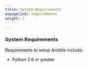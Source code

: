 ```yaml
---
title: System Requirements
onpagelink: requirements
weight: 1

---
```


### **System Requirements**

Requirements to setup Ansible include:

- Python 2.6 or greater
 
